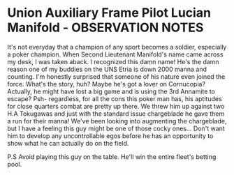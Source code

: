 # Union Auxiliary Frame Pilot Lucian Manifold - OBSERVATION NOTES
It's not everyday that a champion of any sport becomes a soldier, especially a poker champion. When Second Lieutenant Manifold's name came across my desk, I was taken aback. I recognized this damn name! He's the damn reason one of my buddies on the UNS Etria is down 2000 manna and counting. I'm honestly surprised that someone of his nature even joined the force. What's the story, huh? Maybe he's got a lover on Cornucopia? Actually, he might have lost a big game and is using the 3rd Annamite to escape? Psh- regardless, for all the cons this poker man has, his aptitudes for close quarters combat are pretty up there. We threw him up against two H.A Tokugawas and just with the standard issue chargeblade he gave them a run for their manna! We've been looking into augmenting the chargeblade, but I have a feeling this guy might be one of those cocky ones... Don't want him to develop any uncontrollable egos before he has an opportunity to show what he can actually do on the field.

P.S Avoid playing this guy on the table. He'll win the entire fleet's betting pool.
